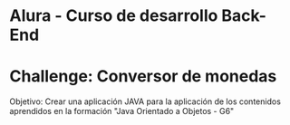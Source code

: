 # Alura - Curso de desarrollo Back-End
# Challenge: Conversor de monedas

Objetivo: Crear una aplicación JAVA para la aplicación de los contenidos aprendidos en la formación "Java Orientado a Objetos - G6"
